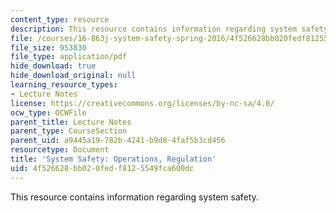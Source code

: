 ```yaml
---
content_type: resource
description: This resource contains information regarding system safety.
file: /courses/16-863j-system-safety-spring-2016/4f526628bb020fedf8125549fca600dc_MIT16_863JS16_LecNotes10.pdf
file_size: 953830
file_type: application/pdf
hide_download: true
hide_download_original: null
learning_resource_types:
- Lecture Notes
license: https://creativecommons.org/licenses/by-nc-sa/4.0/
ocw_type: OCWFile
parent_title: Lecture Notes
parent_type: CourseSection
parent_uid: a9445a19-782b-4241-b9d8-4faf5b3cd456
resourcetype: Document
title: 'System Safety: Operations, Regulation'
uid: 4f526628-bb02-0fed-f812-5549fca600dc
---
```

This resource contains information regarding system safety.